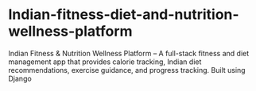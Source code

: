 # Indian-fitness-diet-and-nutrition-wellness-platform
 Indian Fitness &amp; Nutrition Wellness Platform – A full-stack fitness and diet management app that provides calorie tracking, Indian diet recommendations, exercise guidance, and progress tracking. Built using Django
